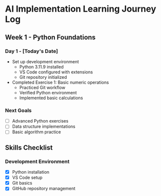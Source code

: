 # AI Implementation Learning Journey Log

## Week 1 - Python Foundations

### Day 1 - [Today's Date]
- Set up development environment
  - Python 3.11.9 installed
  - VS Code configured with extensions
  - Git repository initialized
- Completed Exercise 1: Basic numeric operations
  - Practiced Git workflow
  - Verified Python environment
  - Implemented basic calculations

### Next Goals
- [ ] Advanced Python exercises
- [ ] Data structure implementations
- [ ] Basic algorithm practice

## Skills Checklist
### Development Environment
- [x] Python installation
- [x] VS Code setup
- [x] Git basics
- [x] GitHub repository management